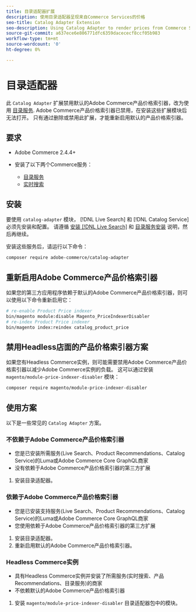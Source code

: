 ```yaml
---
title: 目录适配器扩展
description: 使用目录适配器呈现来自Commerce Services的价格
seo-title: Catalog Adapter Extension
seo-description: Using Catalog Adapter to render prices from Commerce Services
source-git-commit: a637ece6e806771dfc6359dacececf8ccf05b983
workflow-type: tm+mt
source-wordcount: '0'
ht-degree: 0%

---
```



# 目录适配器

此 `Catalog Adapter` 扩展禁用默认的Adobe Commerce产品价格索引器，改为使用 [目录服务](../catalog-service/overview.md).
Adobe Commerce产品价格索引器已禁用，在安装这些扩展模块后无法打开。 只有通过删除或禁用此扩展，才能重新启用默认的产品价格索引器。

## 要求

* Adobe Commerce 2.4.4+
* 安装了以下两个Commerce服务：

   * [目录服务](../catalog-service/overview.md)
   * [实时搜索](../live-search/guide-overview.md)

## 安装

要使用 `catalog-adapter` 模块， [!DNL Live Search] 和 [!DNL Catalog Service] 必须先安装和配置。 请遵循 [安装 [!DNL Live Search]](../live-search/install.md) 和 [目录服务安装](../catalog-service/installation.md) 说明，然后再继续。

安装这些服务后，请运行以下命令：

```bash
composer require adobe-commerce/catalog-adapter
```

## 重新启用Adobe Commerce产品价格索引器

如果您的第三方应用程序依赖于默认的Adobe Commerce产品价格索引器，则可以使用以下命令重新启用它：

```bash
# re-enable Product Price indexer
bin/magento module:disable Magento_PriceIndexerDisabler
# re-index Product Price indexer 
bin/magento index:reindex catalog_product_price
```

## 禁用Headless店面的产品价格索引器方案

如果您有Headless Commerce实例，则可能需要禁用Adobe Commerce产品价格索引器以减少Adobe Commerce实例的负载。
这可以通过安装 `magento/module-price-indexer-disabler` 模块：

```bash
composer require magento/module-price-indexer-disabler
```

## 使用方案

以下是一些常见的 `Catalog Adapter` 方案。

### 不依赖于Adobe Commerce产品价格索引器

* 您是已安装所需服务(Live Search、Product Recommendations、Catalog Service)的Luma或Adobe Commerce Core GraphQL商家
* 没有依赖于Adobe Commerce产品价格索引器的第三方扩展

1. 安装目录适配器。

### 依赖于Adobe Commerce产品价格索引器

* 您是已安装支持服务(Live Search、Product Recommendations、Catalog Service)的Luma或Adobe Commerce Core GraphQL商家
* 您使用依赖于Adobe Commerce产品价格索引器的第三方扩展

1. 安装目录适配器。
1. 重新启用默认的Adobe Commerce产品价格索引器。

### Headless Commerce实例

* 具有Headless Commerce实例并安装了所需服务(实时搜索、产品Recommendations、目录服务)的商家
* 不依赖默认的Adobe Commerce产品价格索引器

1. 安装 `magento/module-price-indexer-disabler` 目录适配器包中的模块。

